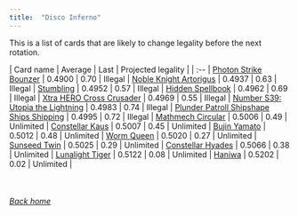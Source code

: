 ```yaml
---
title:  "Disco Inferno"
---
```


This is a list of cards that are likely to change legality before the next rotation.

| Card name | Average | Last | Projected legality |
| :-- |
[Photon Strike Bounzer](https://db.ygoprodeck.com/card/?search=Photon%20Strike%20Bounzer) | 0.4900 | 0.70 | Illegal |
[Noble Knight Artorigus](https://db.ygoprodeck.com/card/?search=Noble%20Knight%20Artorigus) | 0.4937 | 0.63 | Illegal |
[Stumbling](https://db.ygoprodeck.com/card/?search=Stumbling) | 0.4952 | 0.57 | Illegal |
[Hidden Spellbook](https://db.ygoprodeck.com/card/?search=Hidden%20Spellbook) | 0.4962 | 0.69 | Illegal |
[Xtra HERO Cross Crusader](https://db.ygoprodeck.com/card/?search=Xtra%20HERO%20Cross%20Crusader) | 0.4969 | 0.55 | Illegal |
[Number S39: Utopia the Lightning](https://db.ygoprodeck.com/card/?search=Number%20S39:%20Utopia%20the%20Lightning) | 0.4983 | 0.74 | Illegal |
[Plunder Patroll Shipshape Ships Shipping](https://db.ygoprodeck.com/card/?search=Plunder%20Patroll%20Shipshape%20Ships%20Shipping) | 0.4995 | 0.72 | Illegal |
[Mathmech Circular](https://db.ygoprodeck.com/card/?search=Mathmech%20Circular) | 0.5006 | 0.49 | Unlimited |
[Constellar Kaus](https://db.ygoprodeck.com/card/?search=Constellar%20Kaus) | 0.5007 | 0.45 | Unlimited |
[Bujin Yamato](https://db.ygoprodeck.com/card/?search=Bujin%20Yamato) | 0.5012 | 0.48 | Unlimited |
[Worm Queen](https://db.ygoprodeck.com/card/?search=Worm%20Queen) | 0.5020 | 0.27 | Unlimited |
[Sunseed Twin](https://db.ygoprodeck.com/card/?search=Sunseed%20Twin) | 0.5025 | 0.29 | Unlimited |
[Constellar Hyades](https://db.ygoprodeck.com/card/?search=Constellar%20Hyades) | 0.5066 | 0.38 | Unlimited |
[Lunalight Tiger](https://db.ygoprodeck.com/card/?search=Lunalight%20Tiger) | 0.5122 | 0.08 | Unlimited |
[Haniwa](https://db.ygoprodeck.com/card/?search=Haniwa) | 0.5202 | 0.02 | Unlimited |

<br>

###### [Back home](index)